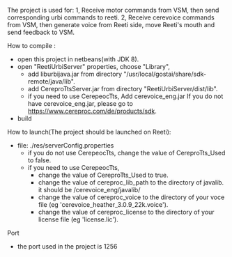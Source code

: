 The project is used for:
1, Receive motor commands from VSM, then send corresponding urbi commands to reeti.
2, Receive cerevoice commands from VSM, then generate voice from Reeti side, move Reeti's mouth and send feedback to VSM.

How to compile :
- open this project in netbeans(with JDK 8).
- open "ReetiUrbiServer" properties, choose "Library", 
    - add liburbijava.jar from directory "/usr/local/gostai/share/sdk-remote/java/lib".
    - add CereproTtsServer.jar from directory "ReetiUrbiServer/dist/lib".
    - if you need to use CerepeocTts,
        Add cerevoice_eng.jar
        If you do not have cerevoice_eng.jar, please go to  https://www.cereproc.com/de/products/sdk.   
- build

How to launch(The project should be launched on Reeti):
- file: ./res/serverConfig.properties 
    - if you do not use CerepeocTts,
        change the value of CereproTts_Used to false.
    - if you need to use CerepeocTts,
        - change the value of CereproTts_Used to true.
        - change the value of cereproc_lib_path to the directory of javalib. it should be <your cereproc file get from     
           www.cereproc.com >/cerevoice_eng/javalib/
        - change the value of cereproc_voice to the directory of your voce file (eg 'cerevoice_heather_3.0.9_22k.voice').
        - change the value of cereproc_license to the directory of your license file (eg 'license.lic').
  
Port
- the port used in the project is 1256
